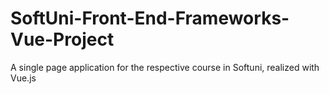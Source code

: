 # SoftUni-Front-End-Frameworks-Vue-Project
 A single page application for the respective course in Softuni, realized with Vue.js
